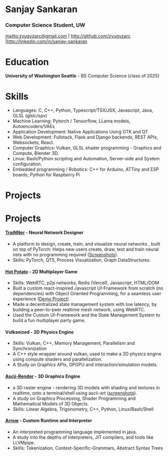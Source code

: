 
# Sanjay Sankaran

### Computer Science Student, UW
<mailto:zyugyzarc@gmail.com> | <http://github.com/zyugyzarc> |<http://linkedin.com/in/sanjay-sankaran>

# Education

**University of Washington Seattle** - BS Computer Science (class of 2025)

# Skills

* Languages: C, C++, Python, Typescript/TSX/JSX, Javascript, Java, GLSL (glslc/spv)
* Machine Learning: Pytorch / Tensorflow, LLama models, Autoencoders/VAEs
* Application Development: Native Applications Using GTK and QT
* Web Development: Fullstack, Flask and Django backends, REST APIs, Websockets, React.
* Computer Graphics: Vulkan, GLSL shader programming - Graphics and Compute, Blender 3D.
* Linux: Bash/Python scripting and Automation, Server-side and System configuration.
* Embedded programming   / Robotics: C++ for Arduino, ATTiny and ESP boards; Python for Raspberry Pi

# Projects

# Projects

#### [TraiNNer](https://github.com/zyugyzarc/trainner) - Neural Network Designer

  * A platform to design, create, train, and visualize neural networks , built on top of PyTorch: Helps new users create, draw, test and train neural nets with no programming required ([Screenshots](https://github.com/zyugyzarc/trainner)).
  * Skills: PyTorch, QT5, Process Visualization, Graph DataStructures.

#### [Hot Potato](https://github.com/zyugyzarc/hot-potato) - 2D Multiplayer Game
  
  * Skills: WebRTC, p2p networks, Redis (Vercel), Javascript, HTML/DOM
  * Built a custom react-inspired Javascript UI-Framework from scratch (no dependencies) with Object Oriented Programming, for a seamless user experience ([Demo Project](https://github.com/zyugyzarc/quizzerole?tab=readme-ov-file#about-the-framework))
  * Made a decentralized state management system with low latency, by building a peer-to-peer realtime mesh network, using WebRTC.
  * Used the Custom UI-Framework and the State Management System to build a fun multiplayer party game.

#### Vulkanized - 2D Physics Engine
  
  * Skills: Vulkan, C++, Memory Management, Parallelism and Synchronization
  * A C++ style wrapper around vulkan, used to make a 2D physics engine using compute shaders and parallelization.
  * A Study on Graphics APIs, GPGPU and interaction/simulation models.

#### [Ascii-Render](https://github.com/zyugyzarc/ascii-render) - 3D Graphics Engine

  * a 3D raster engine - rendering 3D models with shading and textures in realtime, onto a terminal/shell using ascii-art ([screenshots](https://github.com/zyugyzarc/ascii-render)).
  * A study on Graphics Processing, Shader Programming and Mathematical Models of 3D Objects.
  * Skills: Linear Algebra, Trigonometry, C++, Python, Linux/Bash/Shell

#### [Arrow](https://github.com/zyugyzarc/arrow) - Custom Runtime and Interpreter

  * An interpreted programming language implemented in java.
  * A study into the depths of Interpreters, JIT compilers, and tools like LLVMpipe.
  * Skills: Tokenization, Context-Specific-Grammars, Abstract Syntax Trees
